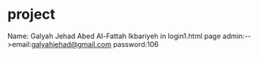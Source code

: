 # project
Name: Galyah Jehad Abed Al-Fattah Ikbariyeh
in login1.html page
admin:-->email:galyahjehad@gmail.com
password:106



 
